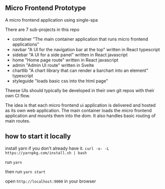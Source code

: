 ## Micro Frontend Prototype

A micro frontend application using single-spa

There are 7 sub-projects in this repo

- container "The main container application that runs micro frontend applications"
- navbar "A UI for the navigation bar at the top" written in React typescript
- sidebar "A UI for a side panel" written in React javascript
- home "Home page route" written in React javascript
- admin "Admin UI route" written in Svelte
- chartlib "A chart library that can render a barchart into an element" typescript
- styleguide "loads basic css into the html page"

Theese UIs should typically be developed in their own git repos with their own CI flow.

The idea is that each micro frontend ui application is delivered and hosted as its own web application. The main container loads the micro frontend application and mounts them into the dom. It also handles basic routing of main routes.

## how to start it locally

install yarn if you don't already have it. `curl -o- -L https://yarnpkg.com/install.sh | bash`

run `yarn`

then run `yarn start`

open `http://localhost:9000` in your browser
